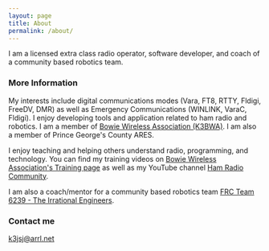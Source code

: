 ```yaml
---
layout: page
title: About
permalink: /about/
---
```


I am a licensed extra class radio operator, software developer, and coach of a community based robotics team.  

### More Information

My interests include digital communications modes (Vara, FT8, RTTY, Fldigi, FreeDV, DMR) as well as Emergency Communications (WINLINK, VaraC, Fldigi).  I enjoy developing tools and application related to ham radio and robotics.  I am a member of [Bowie Wireless Association (K3BWA)](https://www.bowiewireless.org).  I am also a member of Prince George's County ARES.

I enjoy teaching and helping others understand radio, programming, and technology.  You can find my training videos on [Bowie Wireless Association's Training page](https://www.bowiewireless.org/learning) as well as my YouTube channel [Ham Radio Community](https://www.youtube.com/@K3JSJ).

I am also a coach/mentor for a community based robotics team [FRC Team 6239 - The Irrational Engineers](https://theirrationalengineers.com/).


### Contact me

[k3jsj@arrl.net](mailto:k3jsj@arrl.net)
